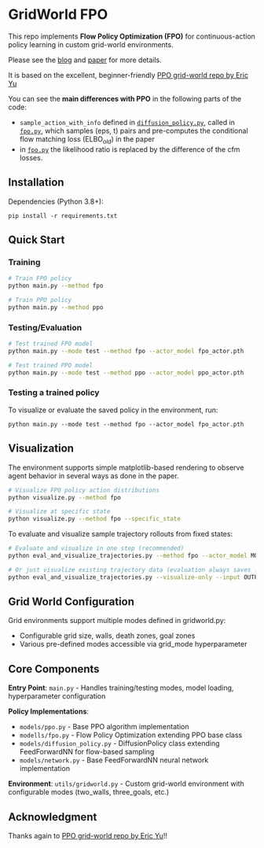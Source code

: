 # GridWorld FPO

This repo implements **Flow Policy Optimization (FPO)** for continuous-action policy learning in custom grid-world environments.

Please see the [blog](https://flowreinforce.github.io/) and [paper](todo) for more details.

It is based on the excellent, beginner-friendly [PPO grid-world repo by Eric Yu](https://github.com/ericyangyu/PPO-for-Beginners)

You can see the **main differences with PPO** in the following parts of the code:

- `sample_action_with_info` defined in [`diffusion_policy.py`](./models/diffusion_policy.py), called in [`fpo.py`](./models/fpo.py), which samples (eps, t) pairs and pre-computes the conditional flow matching loss ($\text{ELBO}_{old}$) in the paper
- in [`fpo.py`](./models/fpo.py) the likelihood ratio is replaced by the difference of the cfm losses.


## Installation

Dependencies (Python 3.8+):

```
pip install -r requirements.txt
```

## Quick Start

### Training
```bash
# Train FPO policy  
python main.py --method fpo

# Train PPO policy
python main.py --method ppo

```
### Testing/Evaluation
```bash
# Test trained FPO model
python main.py --mode test --method fpo --actor_model fpo_actor.pth

# Test trained PPO model
python main.py --mode test --method ppo --actor_model ppo_actor.pth
```


### Testing a trained policy
To visualize or evaluate the saved policy in the environment, run:

```
python main.py --mode test --method fpo --actor_model fpo_actor.pth
```


## Visualization

The environment supports simple matplotlib-based rendering to observe agent behavior in several ways as done in the paper.
```bash
# Visualize FPO policy action distributions
python visualize.py --method fpo

# Visualize at specific state
python visualize.py --method fpo --specific_state

```

To evaluate and visualize sample trajectory rollouts from fixed states:
```bash
# Evaluate and visualize in one step (recommended)
python eval_and_visualize_trajectories.py --method fpo --actor_model MODEL_PATH

# Or just visualize existing trajectory data (evaluation always saves .pkl file)
python eval_and_visualize_trajectories.py --visualize-only --input OUTPUT_PKL_FILE
``` 


## Grid World Configuration

Grid environments support multiple modes defined in gridworld.py:

- Configurable grid size, walls, death zones, goal zones
- Various pre-defined modes accessible via grid_mode hyperparameter

## Core Components

**Entry Point**: `main.py` - Handles training/testing modes, model loading, hyperparameter configuration

**Policy Implementations**:
- `models/ppo.py` - Base PPO algorithm implementation
- `modells/fpo.py` - Flow Policy Optimization extending PPO base class
- `models/diffusion_policy.py` - DiffusionPolicy class extending FeedForwardNN for flow-based sampling
- `models/network.py` - Base FeedForwardNN neural network implementation

**Environment**: `utils/gridworld.py` - Custom grid-world environment with configurable modes (two_walls, three_goals, etc.)


## Acknowledgment

Thanks again to [PPO grid-world repo by Eric Yu](https://github.com/ericyangyu/PPO-for-Beginners)!! 


